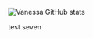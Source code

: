 ![Vanessa GitHub stats](https://github-readme-stats.vercel.app/api?username=vfaconi&theme=dark&show_icons=true)

test seven

